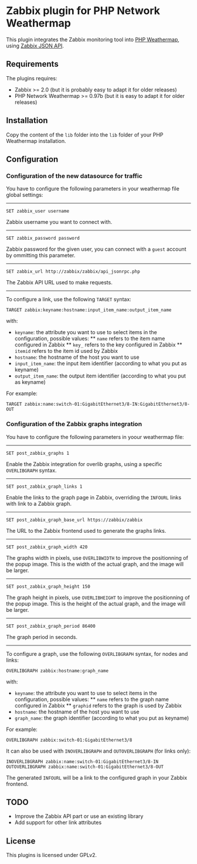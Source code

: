 # Zabbix plugin for PHP Network Weathermap

This plugin integrates the Zabbix monitoring tool into [PHP Weathermap](http://www.network-weathermap.com), using [Zabbix JSON API](https://www.zabbix.com/documentation/2.0/manual/appendix/api/api).

## Requirements

The plugins requires:
* Zabbix >= 2.0 (but it is probably easy to adapt it for older releases)
* PHP Network Weathermap >= 0.97b (but it is easy to adapt it for older releases)

## Installation

Copy the content of the `lib` folder into the `lib` folder of your PHP Weathermap installation.

## Configuration

### Configuration of the new datasource for traffic

You have to configure the following parameters in your weathermap file global settings:

---

`SET zabbix_user username`

Zabbix username you want to connect with.

---

`SET zabbix_password password`

Zabbix password for the given user, you can connect with a `guest` account by ommitting this parameter.

---

`SET zabbix_url http://zabbix/zabbix/api_jsonrpc.php`

The Zabbix API URL used to make requests.

---

To configure a link, use the following `TARGET` syntax:

```
TARGET zabbix:keyname:hostname:input_item_name:output_item_name
```

with:

* `keyname`: the attribute you want to use to select items in the configuration, possible values:
** `name` refers to the item name configured in Zabbix
** `key_` refers to the key configured in Zabbix
** `itemid` refers to the item id used by Zabbix
* `hostname`: the hostname of the host you want to use
* `input_item_name`: the input item identifier (according to what you put as keyname)
* `output_item_name`: the output item identifier (according to what you put as keyname)

For example:

```
TARGET zabbix:name:switch-01:GigabitEthernet3/8-IN:GigabitEthernet3/8-OUT
```

### Configuration of the Zabbix graphs integration

You have to configure the following parameters in yoour weathermap file:

---

`SET post_zabbix_graphs 1`

Enable the Zabbix integration for overlib graphs, using a specific `OVERLIBGRAPH` syntax.

---

`SET post_zabbix_graph_links 1`

Enable the links to the graph page in Zabbix, overriding the `INFOURL` links with link to a Zabbix graph.

---

`SET post_zabbix_graph_base_url https://zabbix/zabbix`

The URL to the Zabbix frontend used to generate the graphs links.

---

`SET post_zabbix_graph_width 420`

The graphs width in pixels, use `OVERLIBWIDTH` to improve the positionning of the popup image. This is the width of the actual graph, and the image will be larger.

---

`SET post_zabbix_graph_height 150`

The graph height in pixels, use `OVERLIBHEIGHT` to improve the positionning of the popup image. This is the height of the actual graph, and the image will be larger.

---

`SET post_zabbix_graph_period 86400`

The graph period in seconds.

---

To configure a graph, use the following `OVERLIBGRAPH` syntax, for nodes and links:

```
OVERLIBGRAPH zabbix:hostname:graph_name
```

with:

* `keyname`: the attribute you want to use to select items in the configuration, possible values:
** `name` refers to the graph name configured in Zabbix
** `graphid` refers to the graph is used by Zabbix
* `hostname`: the hostname of the host you want to use
* `graph_name`: the graph identifier (according to what you put as keyname)

For example:

```
OVERLIBGRAPH zabbix:switch-01:GigabitEthernet3/8
```

It can also be used with `INOVERLIBGRAPH` and `OUTOVERLIBGRAPH` (for links only):

```
INOVERLIBGRAPH zabbix:name:switch-01:GigabitEthernet3/8-IN
OUTOVERLIBGRAPH zabbix:name:switch-01:GigabitEthernet3/8-OUT
```

The generated `INFOURL` will be a link to the configured graph in your Zabbix frontend.

## TODO

* Improve the Zabbix API part or use an existing library
* Add support for other link attributes

## License

This plugins is licensed under GPLv2.

